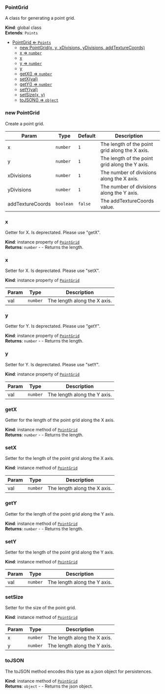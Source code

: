 <a name="PointGrid"></a>

### PointGrid 
A class for generating a point grid.

**Kind**: global class  
**Extends**: <code>Points</code>  

* [PointGrid ⇐ <code>Points</code>](#PointGrid)
    * [new PointGrid(x, y, xDivisions, yDivisions, addTextureCoords)](#new-PointGrid)
    * [x ⇒ <code>number</code>](#x)
    * [x](#x)
    * [y ⇒ <code>number</code>](#y)
    * [y](#y)
    * [getX() ⇒ <code>number</code>](#getX)
    * [setX(val)](#setX)
    * [getY() ⇒ <code>number</code>](#getY)
    * [setY(val)](#setY)
    * [setSize(x, y)](#setSize)
    * [toJSON() ⇒ <code>object</code>](#toJSON)

<a name="new_PointGrid_new"></a>

### new PointGrid
Create a point grid.


| Param | Type | Default | Description |
| --- | --- | --- | --- |
| x | <code>number</code> | <code>1</code> | The length of the point grid along the X axis. |
| y | <code>number</code> | <code>1</code> | The length of the point grid along the Y axis. |
| xDivisions | <code>number</code> | <code>1</code> | The number of divisions along the X axis. |
| yDivisions | <code>number</code> | <code>1</code> | The number of divisions along the Y axis. |
| addTextureCoords | <code>boolean</code> | <code>false</code> | The addTextureCoords value. |

<a name="PointGrid+x"></a>

### x 
Getter for X.
Is deprectated. Please use "getX".

**Kind**: instance property of [<code>PointGrid</code>](#PointGrid)  
**Returns**: <code>number</code> - - Returns the length.  
<a name="PointGrid+x"></a>

### x
Setter for X.
Is deprectated. Please use "setX".

**Kind**: instance property of [<code>PointGrid</code>](#PointGrid)  

| Param | Type | Description |
| --- | --- | --- |
| val | <code>number</code> | The length along the X axis. |

<a name="PointGrid+y"></a>

### y 
Getter for Y.
Is deprectated. Please use "getY".

**Kind**: instance property of [<code>PointGrid</code>](#PointGrid)  
**Returns**: <code>number</code> - - Returns the length.  
<a name="PointGrid+y"></a>

### y
Setter for Y.
Is deprectated. Please use "setY".

**Kind**: instance property of [<code>PointGrid</code>](#PointGrid)  

| Param | Type | Description |
| --- | --- | --- |
| val | <code>number</code> | The length along the Y axis. |

<a name="PointGrid+getX"></a>

### getX
Getter for the length of the point grid along the X axis.

**Kind**: instance method of [<code>PointGrid</code>](#PointGrid)  
**Returns**: <code>number</code> - - Returns the length.  
<a name="PointGrid+setX"></a>

### setX
Setter for the length of the point grid along the X axis.

**Kind**: instance method of [<code>PointGrid</code>](#PointGrid)  

| Param | Type | Description |
| --- | --- | --- |
| val | <code>number</code> | The length along the X axis. |

<a name="PointGrid+getY"></a>

### getY
Getter for the length of the point grid along the Y axis.

**Kind**: instance method of [<code>PointGrid</code>](#PointGrid)  
**Returns**: <code>number</code> - - Returns the length.  
<a name="PointGrid+setY"></a>

### setY
Setter for the length of the point grid along the Y axis.

**Kind**: instance method of [<code>PointGrid</code>](#PointGrid)  

| Param | Type | Description |
| --- | --- | --- |
| val | <code>number</code> | The length along the Y axis. |

<a name="PointGrid+setSize"></a>

### setSize
Setter for the size of the point grid.

**Kind**: instance method of [<code>PointGrid</code>](#PointGrid)  

| Param | Type | Description |
| --- | --- | --- |
| x | <code>number</code> | The length along the X axis. |
| y | <code>number</code> | The length along the Y axis. |

<a name="PointGrid+toJSON"></a>

### toJSON
The toJSON method encodes this type as a json object for persistences.

**Kind**: instance method of [<code>PointGrid</code>](#PointGrid)  
**Returns**: <code>object</code> - - Returns the json object.  
